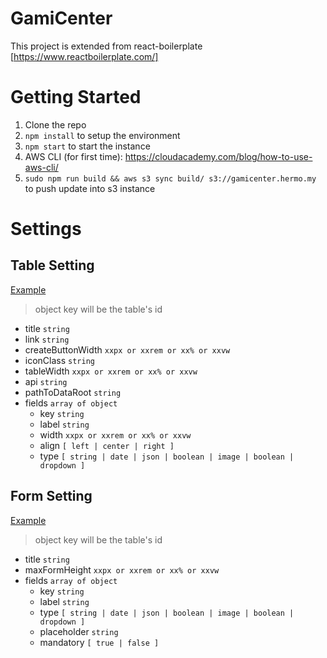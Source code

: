 # GamiCenter
This project is extended from react-boilerplate [https://www.reactboilerplate.com/]

# Getting Started
1. Clone the repo
2. `npm install` to setup the environment
3. `npm start` to start the instance
4. AWS CLI (for first time): https://cloudacademy.com/blog/how-to-use-aws-cli/
5. `sudo npm run build && aws s3 sync build/ s3://gamicenter.hermo.my` to push update into s3 instance


# Settings
## Table Setting
[Example](https://bitbucket.org/hermo/gamicenter/src/26bd00f897ac/app/utils/globalTableSetting.js?at=devel-base)
> object key will be the table's id

* title `string`
* link `string`
* createButtonWidth `xxpx or xxrem or xx% or xxvw`
* iconClass `string`
* tableWidth `xxpx or xxrem or xx% or xxvw`
* api `string`
* pathToDataRoot `string`
* fields `array of object`
    * key `string`
    * label `string`
    * width `xxpx or xxrem or xx% or xxvw`
    * align `[ left | center | right ]`
    * type `[ string | date | json | boolean | image | boolean | dropdown ]`


## Form Setting
[Example](https://bitbucket.org/hermo/gamicenter/src/26bd00f897ac/app/utils/globalFormSetting.js?at=devel-base)
> object key will be the table's id

* title `string`
* maxFormHeight `xxpx or xxrem or xx% or xxvw`
* fields `array of object`
    * key `string`
    * label `string`
    * type `[ string | date | json | boolean | image | boolean | dropdown ]`
    * placeholder `string`
    * mandatory `[ true | false ]`